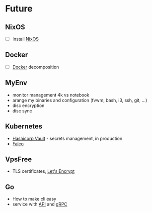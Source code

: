 # Future

## NixOS

- [ ] Install [NixOS](https://nixos.org/)

## Docker

- [ ] [Docker](https://www.docker.com/) decomposition

## MyEnv

- monitor management 4k vs notebook
- arange my binaries and configuration (fvwm, bash, i3, ssh, git, ...)
- disc encryption
- disc sync

## Kubernetes

- [Hashicorp Vault](https://www.vaultproject.io/) - secrets management, in production
- [Falco](https://falco.org/about/faq/)

## VpsFree

- TLS certificates, [Let's Encrypt](https://letsencrypt.org/)

## Go

- How to make cli easy
- service with [API](https://golang.org/pkg/net/http/) and [gRPC](https://grpc.io/)